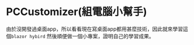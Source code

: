 # PCCustomizer(組電腦小幫手)

由於沒開發過桌面app，所以看看現在寫桌面app都用甚麼技術，因此就來學習這個`blazor hybird`
然後順便做一個小專案，證明自己的學習成果。
